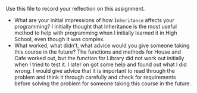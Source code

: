 Use this file to record your reflection on this assignment.

- What are your initial impressions of how `Inheritance` affects your programming?
I initially thought that Inheritance is the most useful method to help with programming when I initially learned it in High School, even though it was complex.
- What worked, what didn't, what advice would you give someone taking this course in the future?
The functions and methods for House and Cafe worked out, but the function for Library did not work out initially when I tried to test it. I later on got some help and found out what I did wrong. I would give advice that it is important to read through the problem and think it through carefully and check for requirements before solving the problem for someone taking this course in the future.